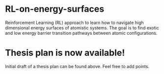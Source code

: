 # RL-on-energy-surfaces
Reinforcement Learning (RL) approach to learn how to navigate high dimensional energy surfaces of atomistic systems. The goal is to find exotic and low energy barrier transition pathways between atomic configurations.


# Thesis plan is now available!
Initial draft of a thesis plan can be found above. Feel free to add points.
